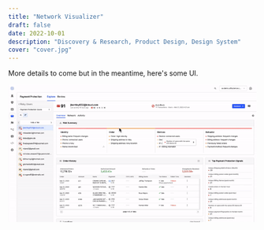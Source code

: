 ```yaml
---
title: "Network Visualizer"
draft: false
date: 2022-10-01
description: "Discovery & Research, Product Design, Design System"
cover: "cover.jpg"
---
```

More details to come but in the meantime, here's some UI.

<!-- ![image](cover.jpg) -->

![image](1.gif)

<!-- ![image](2.jpg)

![image](3.jpg)

![image](4.jpg)

![image](5.jpg)

![image](6.jpg)

![image](7.jpg)

![image](8.jpg)

![image](9.jpg)

![image](10.jpg)

![image](11.jpg)

![image](12.jpg) -->
